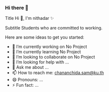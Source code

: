 ### Hi there 👋

Title
Hi 👋, I'm nithadar ✨

Subtitle
Students who are committed to working.

Here are some ideas to get you started:
- 🔭 I’m currently working on No Project
- 🌱 I’m currently learning  No Project
- 👯 I’m looking to collaborate on  No Project
- 🤔 I’m looking for help with ...
- 💬 Ask me about ...
- 📫 How to reach me: chananchida.sam@ku.th
- 😄 Pronouns: ...
- ⚡ Fun fact: ...

